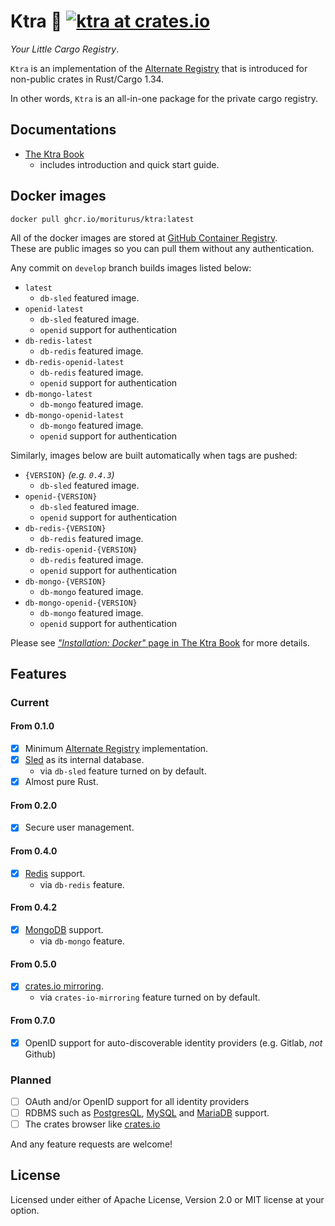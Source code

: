 # Ktra 🚚 [![ktra at crates.io](https://img.shields.io/crates/v/ktra.svg)](https://crates.io/crates/ktra)

*Your Little Cargo Registry*.  

`Ktra` is an implementation of the [Alternate Registry](https://doc.rust-lang.org/cargo/reference/registries.html) that is introduced for non-public crates in Rust/Cargo 1.34.

In other words, `Ktra` is an all-in-one package for the private cargo registry.

## Documentations

- [The Ktra Book](https://book.ktra.dev)
    - includes introduction and quick start guide.

## Docker images

```
docker pull ghcr.io/moriturus/ktra:latest
```

All of the docker images are stored at [GitHub Container Registry](https://docs.github.com/en/free-pro-team@latest/packages/getting-started-with-github-container-registry/about-github-container-registry).  
These are public images so you can pull them without any authentication.


Any commit on `develop` branch builds images listed below:

- `latest`
    - `db-sled` featured image.
- `openid-latest`
    - `db-sled` featured image.
    - `openid` support for authentication
- `db-redis-latest`
    - `db-redis` featured image.
- `db-redis-openid-latest`
    - `db-redis` featured image.
    - `openid` support for authentication
- `db-mongo-latest`
    - `db-mongo` featured image.
- `db-mongo-openid-latest`
    - `db-mongo` featured image.
    - `openid` support for authentication


Similarly, images below are built automatically when tags are pushed:

- `{VERSION}` *(e.g. `0.4.3`)*
    - `db-sled` featured image.
- `openid-{VERSION}`
    - `db-sled` featured image.
    - `openid` support for authentication
- `db-redis-{VERSION}`
    - `db-redis` featured image.
- `db-redis-openid-{VERSION}`
    - `db-redis` featured image.
    - `openid` support for authentication
- `db-mongo-{VERSION}`
    - `db-mongo` featured image.
- `db-mongo-openid-{VERSION}`
    - `db-mongo` featured image.
    - `openid` support for authentication

Please see [*"Installation: Docker"* page in The Ktra Book](https://book.ktra.dev/installation/docker.html) for more details.
## Features

### Current

#### From 0.1.0

- [x] Minimum [Alternate Registry](https://doc.rust-lang.org/cargo/reference/registries.html) implementation.
- [x] [Sled](https://github.com/spacejam/sled) as its internal database.
    - via `db-sled` feature turned on by default.
- [x] Almost pure Rust.

#### From 0.2.0
- [x] Secure user management.

#### From 0.4.0
- [x] [Redis](https://redis.io/) support.
    - via `db-redis` feature.

#### From 0.4.2
- [x] [MongoDB](https://www.mongodb.com/) support.
    - via `db-mongo` feature.

#### From 0.5.0
- [x] [crates.io mirroring](https://github.com/moriturus/ktra/issues/8).
    - via `crates-io-mirroring` feature turned on by default. 

#### From 0.7.0
- [x] OpenID support for auto-discoverable identity providers (e.g. Gitlab, _not_ Github)

### Planned
- [ ] OAuth and/or OpenID support for all identity providers
- [ ] RDBMS such as [PostgresQL](https://www.postgresql.org/), [MySQL](https://www.mysql.com/) and [MariaDB](https://mariadb.org/) support.
- [ ] The crates browser like [crates.io](https://crates.io/)

And any feature requests are welcome!

## License

Licensed under either of Apache License, Version 2.0 or MIT license at your option.
